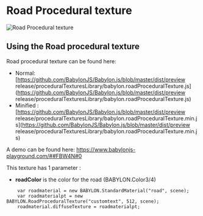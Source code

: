 # Road Procedural texture

![Road Procedural texture](/img/extensions/proceduraltextures/roadpt.png)

## Using the Road procedural texture

Road procedural texture can be found here: 
- Normal: [https://github.com/BabylonJS/Babylon.js/blob/master/dist/preview release/proceduralTexturesLibrary/babylon.roadProceduralTexture.js](https://github.com/BabylonJS/Babylon.js/blob/master/dist/preview release/proceduralTexturesLibrary/babylon.roadProceduralTexture.js)
- Minified : [https://github.com/BabylonJS/Babylon.js/blob/master/dist/preview release/proceduralTexturesLibrary/babylon.roadProceduralTexture.min.js](https://github.com/BabylonJS/Babylon.js/blob/master/dist/preview release/proceduralTexturesLibrary/babylon.roadProceduralTexture.min.js) 

A demo can be found here:  https://www.babylonjs-playground.com/##FBW4N#0

This texture has 1 parameter :
- **roadColor** is the color for the road (BABYLON.Color3/4)


```
    var roadmaterial = new BABYLON.StandardMaterial("road", scene);
    var roadmaterialpt = new BABYLON.RoadProceduralTexture("customtext", 512, scene);
    roadmaterial.diffuseTexture = roadmaterialpt;
```
